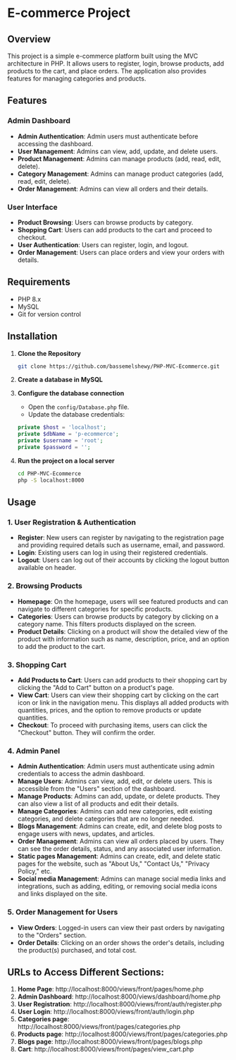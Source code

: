 # E-commerce Project

## Overview

This project is a simple e-commerce platform built using the MVC architecture in PHP. It allows users to register, login, browse products, add products to the cart, and place orders. The application also provides features for managing categories and products.

## Features

### Admin Dashboard

- **Admin Authentication**: Admin users must authenticate before accessing the dashboard.
- **User Management**: Admins can view, add, update, and delete users.
- **Product Management**: Admins can manage products (add, read, edit, delete).
- **Category Management**: Admins can manage product categories (add, read, edit, delete).
- **Order Management**: Admins can view all orders and their details.

### User Interface

- **Product Browsing**: Users can browse products by category.
- **Shopping Cart**: Users can add products to the cart and proceed to checkout.
- **User Authentication**: Users can register, login, and logout.
- **Order Management**: Users can place orders and view your orders with details.

## Requirements

- PHP 8.x
- MySQL
- Git for version control

## Installation

1. **Clone the Repository**

   ```bash
   git clone https://github.com/bassemelshewy/PHP-MVC-Ecommerce.git
   
2. **Create a database in MySQL**

3. **Configure the database connection**

   - Open the `config/Database.php` file.
   - Update the database credentials:

   ```php
   private $host = 'localhost';
   private $dbName = 'p-ecommerce';
   private $username = 'root';
   private $password = '';

4. **Run the project on a local server**

   ```bash
   cd PHP-MVC-Ecommerce
   php -S localhost:8000

## Usage

### 1. User Registration & Authentication

- **Register**: New users can register by navigating to the registration page and providing required details such as username, email, and password.
- **Login**: Existing users can log in using their registered credentials.
- **Logout**: Users can log out of their accounts by clicking the logout button available on header.

### 2. Browsing Products

- **Homepage**: On the homepage, users will see featured products and can navigate to different categories for specific products.
- **Categories**: Users can browse products by category by clicking on a category name. This filters products displayed on the screen.
- **Product Details**: Clicking on a product will show the detailed view of the product with information such as name, description, price, and an option to add the product to the cart.

### 3. Shopping Cart

- **Add Products to Cart**: Users can add products to their shopping cart by clicking the "Add to Cart" button on a product's page.
- **View Cart**: Users can view their shopping cart by clicking on the cart icon or link in the navigation menu. This displays all added products with quantities, prices, and the option to remove products or update quantities.
- **Checkout**: To proceed with purchasing items, users can click the "Checkout" button. They will confirm the order.

### 4. Admin Panel

- **Admin Authentication**: Admin users must authenticate using admin credentials to access the admin dashboard.
- **Manage Users**: Admins can view, add, edit, or delete users. This is accessible from the "Users" section of the dashboard.
- **Manage Products**: Admins can add, update, or delete products. They can also view a list of all products and edit their details.
- **Manage Categories**: Admins can add new categories, edit existing categories, and delete categories that are no longer needed.
- **Blogs Management**: Admins can create, edit, and delete blog posts to engage users with news, updates, and articles.
- **Order Management**: Admins can view all orders placed by users. They can see the order details, status, and any associated user information.
- **Static pages Management**: Admins can create, edit, and delete static pages for the website, such as "About Us," "Contact Us," "Privacy Policy," etc.
- **Social media Management**: Admins can manage social media links and integrations, such as adding, editing, or removing social media icons and links displayed on the site.

### 5. Order Management for Users

- **View Orders**: Logged-in users can view their past orders by navigating to the "Orders" section.
- **Order Details**: Clicking on an order shows the order's details, including the product(s) purchased, and total cost.


## URLs to Access Different Sections:

1. **Home Page**: http://localhost:8000/views/front/pages/home.php
2. **Admin Dashboard**: http://localhost:8000/views/dashboard/home.php
3. **User Registration**: http://localhost:8000/views/front/auth/register.php
4. **User Login**: http://localhost:8000/views/front/auth/login.php
5. **Categories page**: http://localhost:8000/views/front/pages/categories.php
5. **Products page**: http://localhost:8000/views/front/pages/categories.php
5. **Blogs page**: http://localhost:8000/views/front/pages/blogs.php
6. **Cart**: http://localhost:8000/views/front/pages/view_cart.php


